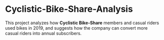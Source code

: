 # Cyclistic-Bike-Share-Analysis
This project analyzes how **Cyclistic Bike-Share** members and casual riders used bikes in 2019, and suggests how the company can convert more casual riders into annual subscribers.
